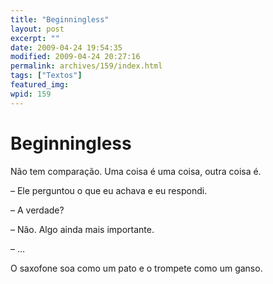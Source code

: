 ```yaml
---
title: "Beginningless"
layout: post
excerpt: ""
date: 2009-04-24 19:54:35
modified: 2009-04-24 20:27:16
permalink: archives/159/index.html
tags: ["Textos"]
featured_img: 
wpid: 159
---
```


# Beginningless

Não tem comparação. Uma coisa é uma coisa, outra coisa é.

– Ele perguntou o que eu achava e eu respondi.

– A verdade?

– Não. Algo ainda mais importante.

– …

O saxofone soa como um pato e o trompete como um ganso.